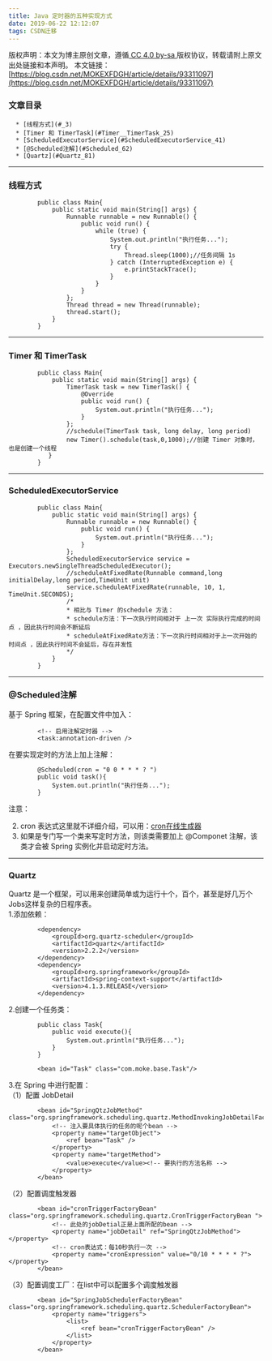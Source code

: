 ```yaml
---
title: Java 定时器的五种实现方式
date: 2019-06-22 12:12:07
tags: CSDN迁移
---
```

 [ ](http://creativecommons.org/licenses/by-sa/4.0/) 版权声明：本文为博主原创文章，遵循[ CC 4.0 by-sa ](http://creativecommons.org/licenses/by-sa/4.0/)版权协议，转载请附上原文出处链接和本声明。  本文链接：[https://blog.csdn.net/MOKEXFDGH/article/details/93311097](https://blog.csdn.net/MOKEXFDGH/article/details/93311097)   
    
  ### 文章目录


      * [线程方式](#_3)
      * [Timer 和 TimerTask](#Timer__TimerTask_25)
      * [ScheduledExecutorService](#ScheduledExecutorService_41)
      * [@Scheduled注解](#Scheduled_62)
      * [Quartz](#Quartz_81)  


 
--------
 
### []()线程方式

 
```
		public class Main{  
		    public static void main(String[] args) {  
		        Runnable runnable = new Runnable() {  
		            public void run() {  
		                while (true) {  
		                    System.out.println("执行任务...");  
		                    try {  
		                        Thread.sleep(1000);//任务间隔 1s
		                    } catch (InterruptedException e) {  
		                        e.printStackTrace();  
		                    }  
		                }  
		            }  
		        };  
		        Thread thread = new Thread(runnable);  
		        thread.start();  
		    }  
		}  

```
 
--------
 
### []()Timer 和 TimerTask

 
```
		public class Main{  
		    public static void main(String[] args) {
				TimerTask task = new TimerTask() {  
		            @Override  
		            public void run() {  
		                System.out.println("执行任务...");  
		            }  
		        };  
		        //schedule(TimerTask task, long delay, long period)
		        new Timer().schedule(task,0,1000);//创建 Timer 对象时，也是创建一个线程
		   }
		}

```
 
--------
 
### []()ScheduledExecutorService

 
```
		public class Main{  
		    public static void main(String[] args) {  
		        Runnable runnable = new Runnable() {  
		            public void run() {  
		            	System.out.println("执行任务...");  
		            }  
		        };  
		        ScheduledExecutorService service = Executors.newSingleThreadScheduledExecutor(); 
		        //scheduleAtFixedRate(Runnable command,long initialDelay,long period,TimeUnit unit)
		        service.scheduleAtFixedRate(runnable, 10, 1, TimeUnit.SECONDS);
		        /*
		        * 相比与 Timer 的schedule 方法：
		        * schedule方法：下一次执行时间相对于 上一次 实际执行完成的时间点 ，因此执行时间会不断延后
				* scheduleAtFixedRate方法：下一次执行时间相对于上一次开始的 时间点 ，因此执行时间不会延后，存在并发性
		        */
		    }  
		}  

```
 
--------
 
### []()@Scheduled注解

 基于 Spring 框架，在配置文件中加入：

 
```
		<!-- 启用注解定时器 -->
		<task:annotation-driven />

```
 在要实现定时的方法上加上注解：

 
```
		@Scheduled(cron = "0 0 * * * ? ")
	    public void task(){
		    System.out.println("执行任务...");
		}

```
 注意：

  
  2. cron 表达式这里就不详细介绍，可以用：[cron在线生成器](http://cron.qqe2.com/) 
  4. 如果是专门写一个类来写定时方法，则该类需要加上 @Componet 注解，该类才会被 Spring 实例化并启动定时方法。  
--------
 
### []()Quartz

 Quartz 是一个框架，可以用来创建简单或为运行十个，百个，甚至是好几万个Jobs这样复杂的日程序表。  
 1.添加依赖：

 
```
		<dependency>
		    <groupId>org.quartz-scheduler</groupId>
		    <artifactId>quartz</artifactId>
		    <version>2.2.2</version>
		</dependency>
		<dependency>
		    <groupId>org.springframework</groupId>
		    <artifactId>spring-context-support</artifactId>
		    <version>4.1.3.RELEASE</version>
		</dependency>

```
 2.创建一个任务类：

 
```
		public class Task{
		    public void execute(){
		        System.out.println("执行任务...");
		    }
		}

```
 
```
		<bean id="Task" class="com.moke.base.Task"/>

```
 3.在 Spring 中进行配置：  
 （1）配置 JobDetail

 
```
		<bean id="SpringQtzJobMethod" class="org.springframework.scheduling.quartz.MethodInvokingJobDetailFactoryBean">
	        <!-- 注入要具体执行的任务的呢个bean -->
	        <property name="targetObject">
	            <ref bean="Task" />
	        </property>
	        <property name="targetMethod">  
	            <value>execute</value><!-- 要执行的方法名称 -->
	        </property>
	    </bean>

```
 （2）配置调度触发器

 
```
		<bean id="cronTriggerFactoryBean" class="org.springframework.scheduling.quartz.CronTriggerFactoryBean ">
	        <!-- 此处的jobDetial正是上面所配的bean -->
	        <property name="jobDetail" ref="SpringQtzJobMethod"></property>
	        <!-- cron表达式：每10秒执行一次 -->
	        <property name="cronExpression" value="0/10 * * * * ?"></property>
	    </bean>

```
 （3）配置调度工厂：在list中可以配置多个调度触发器

 
```
		<bean id="SpringJobSchedulerFactoryBean" class="org.springframework.scheduling.quartz.SchedulerFactoryBean">
	        <property name="triggers">
	            <list>
	                <ref bean="cronTriggerFactoryBean" />
	            </list>
	        </property>
	    </bean>

```
   
  